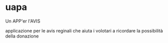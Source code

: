 # uapa
Un APP'er l'AVIS

applicazione per le avis reginali che aiuta i volotari a ricordare la possibilità della donazione
